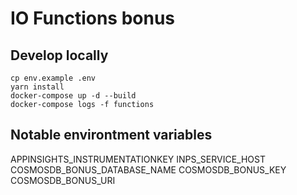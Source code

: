 # IO Functions bonus

## Develop locally

```shell
cp env.example .env
yarn install
docker-compose up -d --build
docker-compose logs -f functions
```

## Notable environtment variables

APPINSIGHTS_INSTRUMENTATIONKEY
INPS_SERVICE_HOST
COSMOSDB_BONUS_DATABASE_NAME
COSMOSDB_BONUS_KEY
COSMOSDB_BONUS_URI
